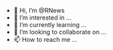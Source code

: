 - 👋 Hi, I’m @RNews
- 👀 I’m interested in ...
- 🌱 I’m currently learning ...
- 💞️ I’m looking to collaborate on ...
- 📫 How to reach me ...

<!---
RilindNews/RilindNews is a ✨ special ✨ repository because its `README.md` (this file) appears on your GitHub profile.
You can click the Preview link to take a look at your changes.
--->
